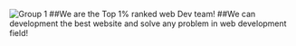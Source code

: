 ![Group 1](https://user-images.githubusercontent.com/86986628/186598811-dc6dd236-c271-4f09-8f8f-fcd5c8a92ae9.jpg)
##We are the Top 1% ranked web Dev team!
##We can development the best website and solve any problem in web development field!
